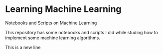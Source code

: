 # Learning Machine Learning

Notebooks and Scripts on Machine Learning

This repository has some notebooks and scripts I did while studing how to implement some machine learning algorithms.

This is a new line
